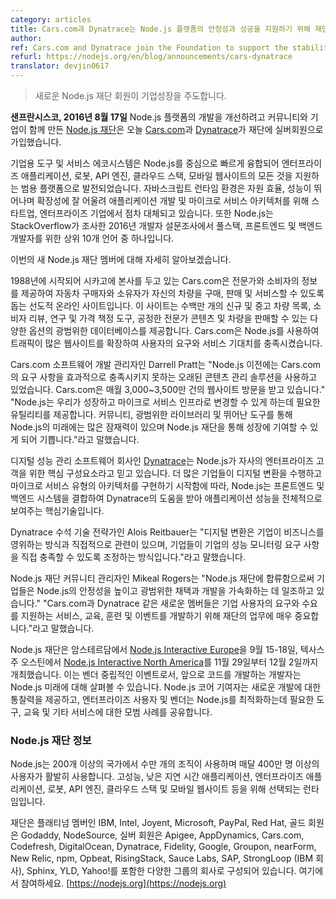 ```yaml
---
category: articles
title: Cars.com과 Dynatrace는 Node.js 플랫폼의 안정성과 성공을 지원하기 위해 재단에 참여합니다.
author: 
ref: Cars.com and Dynatrace join the Foundation to support the stability and success of the Node.js platform
refurl: https://nodejs.org/en/blog/announcements/cars-dynatrace
translator: devjin0617
---
```


<!--
> New Node.js Foundation Members Drive Enterprise Growth
-->

> 새로운 Node.js 재단 회원이 기업성장을 주도합니다.

<!--
**SAN FRANCISCO, Aug. 17, 2016** —
[The Node.js Foundation](https://nodejs.org/en/foundation/), a community-led
and industry-backed consortium to advance the development of the Node.js
platform, today announced [Cars.com](https://www.cars.com/) and
[Dynatrace](https://www.dynatrace.com) have joined the Foundation as
Silver Members.
-->

**샌프란시스코, 2016년 8월 17일**
Node.js 플랫폼의 개발을 개선하려고 커뮤니티와 기업이 함께 만든 [Node.js 재단](https://nodejs.org/en/foundation/)은 오늘 [Cars.com](https://www.cars.com/)과 [Dynatrace](https://www.dynatrace.com)가 재단에 실버회원으로 가입했습니다.

<!--
An ecosystem of tools and services for enterprises is rapidly coalescing around
Node.js, giving it a boost as a universal platform powering everything from
enterprise applications, robots, API engines, cloud stacks and mobile websites.
The JavaScript runtime environment is resource-efficient, high-performing and
well-suited to scalability, making it an increasingly mainstream technology in
startups and enterprises alike for application development and microservice
architectures. Furthermore, Node.js ranks among the Top 10 languages for full
stack, frontend and backend developers surveyed by StackOverflow in its 2016
developer survey.
-->

기업용 도구 및 서비스 에코시스템은 Node.js를 중심으로 빠르게 융합되어 엔터프라이즈 애플리케이션, 로봇, API 엔진, 클라우드 스택, 모바일 웹사이트의 모든 것을 지원하는 범용 플랫폼으로 발전되었습니다. 자바스크립트 런타임 환경은 자원 효율, 성능이 뛰어나며 확장성에 잘 어울려 애플리케이션 개발 및 마이크로 서비스 아키텍처를 위해 스타트업, 엔터프라이즈 기업에서 점차 대체되고 있습니다. 또한 Node.js는 StackOverflow가 조사한 2016년 개발자 설문조사에서 풀스택, 프론트엔드 및 백엔드 개발자를 위한 상위 10개 언어 중 하나입니다.

<!--
More about today’s new Node.js Foundation members:
-->

이번의 새 Node.js 재단 멤버에 대해 자세히 알아보겠습니다.

<!--
Launched in 1998 and headquartered in Chicago, [Cars.com](https://www.cars.com/)
is a leading online destination that offers information from experts and
consumers to help car shoppers and owners buy, sell and service their vehicles.
The site offers millions of new and used vehicle listings, an extensive
database of consumer reviews, research and pricing tools, unbiased expert
content, and multiple options to sell a vehicle. Cars.com uses Node.js to help
scale its high-trafficked website to meet its users’ demands and service
expectations.
-->

1988년에 시작되어 시카고에 본사를 두고 있는 Cars.com은 전문가와 소비자의 정보를 제공하여 자동차 구매자와 소유자가 자신의 차량을 구매, 판매 및 서비스할 수 있도록 돕는 선도적 온라인 사이트입니다. 이 사이트는 수백만 개의 신규 및 중고 차량 목록, 소비자 리뷰, 연구 및 가격 책정 도구, 공정한 전문가 콘텐츠 및 차량을 판매할 수 있는 다양한 옵션의 광범위한 데이터베이스를 제공합니다. Cars.com은 Node.js를 사용하여 트래픽이 많은 웹사이트를 확장하여 사용자의 요구와 서비스 기대치를 충족시켰습니다.

<!--
“Prior to Node.js, we were using older content management solutions that were
not allowing us to effectively meet the demands of Cars.com, which receives
around 30 to 35 million visits to its web properties each month,” said Darrell
Pratt, director of software development at Cars.com. “Node.js provides the
necessary utility to allow us to grow and change to a microservice
infrastructure. There is so much potential in the future of Node.js through its
community, extensive libraries, and excellent tooling, and we are excited to
help fuel that growth through the Node.js Foundation.”
-->

Cars.com 소프트웨어 개발 관리자인 Darrell Pratt는 "Node.js 이전에는 Cars.com의 요구 사항을 효과적으로 충족시키지 못하는 오래된 콘텐츠 관리 솔루션을 사용하고 있었습니다. Cars.com은 매월 3,000~3,500만 건의 웹사이트 방문을 받고 있습니다."
"Node.js는 우리가 성장하고 마이크로 서비스 인프라로 변경할 수 있게 하는데 필요한 유틸리티를 제공합니다. 커뮤니티, 광범위한 라이브러리 및 뛰어난 도구를 통해 Node.js의 미래에는 많은 잠재력이 있으며 Node.js 재단을 통해 성장에 기여할 수 있게 되어 기쁩니다."라고 말했습니다.

<!--
[Dynatrace](https://www.dynatrace.com), a digital performance management
software company, believes Node.js is a core component for its enterprise
customers. As more enterprises begin to go through digital transformations and
implement microservice-type architectures, Node.js is a key technology that
ties frontend and backend systems together to provide an end-to-end view of
application performance with the help of Dynatrace offerings.
-->

디지털 성능 관리 소프트웨어 회사인 [Dynatrace](https://www.dynatrace.com)는 Node.js가 자사의 엔터프라이즈 고객을 위한 핵심 구성요소라고 믿고 있습니다. 더 많은 기업들이 디지털 변환을 수행하고 마이크로 서비스 유형의 아키텍처를 구현하기 시작함에 따라, Node.js는 프론트엔드 및 백엔드 시스템을 결합하여 Dynatrace의 도움을 받아 애플리케이션 성능을 전체적으로 보여주는 핵심기술입니다.

<!--
“Digital transformation is constantly changing how companies do business,
something we see first-hand working directly with enterprises to meet their
performance monitoring needs,” said Alois Reitbauer, chief technology
strategist at Dynatrace. “Node.js very often plays a key role in their
transformation process, so we are excited to actively contribute to the Node.js
platform and help developers improve their monitoring capabilities.”
-->

Dynatrace 수석 기술 전략가인 Alois Reitbauer는 "디지털 변환은 기업이 비즈니스를 영위하는 방식과 직접적으로 관련이 있으며, 기업들이 기업의 성능 모니터링 요구 사항을 직접 충족할 수 있도록 조정하는 방식입니다."라고 말했습니다.

<!--
“By joining the Node.js Foundation, companies are investing in the stability of
Node.js and helping to accelerate the widespread adoption and development of
Node.js,” said Mikeal Rogers, community manager at the Node.js Foundation. “New
members like Cars.com and Dynatrace are incredibly important to the
Foundation's work to develop services, education, training and events that
support the needs and demands of enterprise users.”
-->

Node.js 재단 커뮤니티 관리자인 Mikeal Rogers는
"Node.js 재단에 합류함으로써 기업들은 Node.js의 안정성을 높이고 광범위한 채택과 개발을 가속화하는 데 일조하고 있습니다."
"Cars.com과 Dynatrace 같은 새로운 멤버들은 기업 사용자의 요구와 수요를 지원하는 서비스, 교육, 훈련 및 이벤트를 개발하기 위해 재단의 업무에 매우 중요합니다."라고 말했습니다.

<!--
The Node.js Foundation will be holding
[Node.js Interactive Europe](http://events.linuxfoundation.org/events/node-interactive-europe) in
Amsterdam September 15-18; and
[Node.js Interactive North America](http://events.linuxfoundation.org/events/node-interactive) in Austin, Texas,
November 29 - December 2. This is the only vendor-neutral event that offers an
in-depth look at the future of Node.js from
the developers who are driving the code forward. Node.js Core contributors will
offer insights into new developments, while enterprise users and vendors will
share best practices around tools, training and other services needed to
optimize Node.js.
-->

Node.js 재단은 암스테르담에서 [Node.js Interactive Europe](http://events.linuxfoundation.org/events/node-interactive-europe)을 9월 15-18일, 텍사스 주 오스틴에서 [Node.js Interactive North America](http://events.linuxfoundation.org/events/node-interactive)를 11월 29일부터 12월 2일까지 개최했습니다. 이는 벤더 중립적인 이벤트로서, 앞으로 코드를 개발하는 개발자는 Node.js 미래에 대해 살펴볼 수 있습니다. Node.js 코어 기여자는 새로운 개발에 대한 통찰력을 제공하고, 엔터프라이즈 사용자 및 벤더는 Node.js를 최적화하는데 필요한 도구, 교육 및 기타 서비스에 대한 모범 사례를 공유합니다.

<!--
### About the Node.js Foundation
-->

### Node.js 재단 정보

<!--
Node.js is used by tens of thousands of organizations in more than 200 countries and amasses more than 4 million active users per month. It is the runtime of choice for high-performance, low latency applications, powering everything from enterprise applications, robots, API engines, cloud stacks and mobile websites.
-->

Node.js는 200개 이상의 국가에서 수만 개의 조직이 사용하며 매달 400만 명 이상의 사용자가 활발히 사용합니다. 고성능, 낮은 지연 시간 애플리케이션, 엔터프라이즈 애플리케이션, 로봇, API 엔진, 클라우드 스택 및 모바일 웹사이트 등을 위해 선택되는 런타임입니다.

<!--
The Foundation is made up of a diverse group of companies including Platinum members IBM, Intel, Joyent, Microsoft, PayPal and Red Hat. Gold members include GoDaddy and NodeSource, and Silver members include Apigee, AppDynamics, Cars.com, Codefresh, DigitalOcean, Dynatrace, Fidelity, Google, Groupon, nearForm, New Relic, npm, Opbeat, RisingStack, Sauce Labs, SAP, StrongLoop (an IBM company), Sphinx, YLD, and Yahoo!. Get involved here: https://nodejs.org.
-->

재단은 플래티넘 멤버인 IBM, Intel, Joyent, Microsoft, PayPal, Red Hat, 골드 회원은 Godaddy, NodeSource, 실버 회원은 Apigee, AppDynamics, Cars.com, Codefresh, DigitalOcean, Dynatrace, Fidelity, Google, Groupon, nearForm, New Relic, npm, Opbeat, RisingStack, Sauce Labs, SAP, StrongLoop (IBM 회사), Sphinx, YLD, Yahoo!를 포함한 다양한 그룹의 회사로 구성되어 있습니다. 여기에서 참여하세요. [https://nodejs.org](https://nodejs.org)
